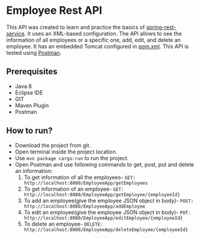 # Employee Rest API
This API was created to learn and practice the basics of [spring-rest-service](https://spring.io/guides/gs/rest-service/). It uses an XML-based configuration.
The API allows to see the information of all employees or a specific one, add, edit, and delete an employee. 
It has an embedded Tomcat configured in [pom.xml](https://github.com/DhwaniSondhi/EmployeeAPI/blob/master/pom.xml).
This API is tested using [Postman](https://www.postman.com/).

## Prerequisites
- Java 8
- Eclipse IDE
- GIT
- Maven Plugin
- Postman

## How to run?
- Download the project from git.
- Open terminal inside the project location.
- Use <code>mvn package cargo:run</code> to run the project.
- Open Postman and use following commands to get, post, put and delete an information:<br/>
  1. To get information of all the employees- <code>GET: http://localhost:8080/EmployeeApp/getEmployees</code>
  2. To get information of an employee- <code>GET: http://localhost:8080/EmployeeApp/getEmployee/{employeeId}</code>
  3. To add an employee(give the employee JSON object in body)- <code>POST: http://localhost:8080/EmployeeApp/addEmployee</code>
  4. To edit an employee(give the employee JSON object in body)- <code>PUT: http://localhost:8080/EmployeeApp/editEmployee/{employeeId}</code>
  5. To delete an employee- <code>DELETE: http://localhost:8080/EmployeeApp/deleteEmployee/{employeeId}</code>
